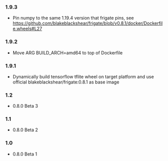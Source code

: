 ### 1.9.3

- Pin numpy to the same 1.19.4 version that frigate pins, see https://github.com/blakeblackshear/frigate/blob/v0.8.1/docker/Dockerfile.wheels#L27

### 1.9.2

- Move ARG BUILD_ARCH=amd64 to top of Dockerfile

### 1.9.1

- Dynamically build tensorflow tflite wheel on target platform and use official blakeblackshear/frigate:0.8.1 as base image

### 1.2

- 0.8.0 Beta 3

### 1.1

- 0.8.0 Beta 2

### 1.0

- 0.8.0 Beta 1

